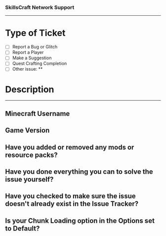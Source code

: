 ### SkillsCraft Network Support ###
---

<Enter your responses for short response questions in the empty line BELOW the question.>
<Please do not use or remove the less than or greater than signs in this ticket.>
<Before you submit a ticket, make sure to do all you can to resolve the issue yourself.>

# Type of Ticket #
<Replace the space between the square brackets with an X in the box in the area you need help in.>

- [ ] Report a Bug or Glitch <Please go in detail about how to reproduce the bug or glitch in the description.>
- [ ] Report a Player <Provide evidence and describe how the player broke the rules.>
- [ ] Make a Suggestion <Describe what you would like to see added in SkillsCraft Network.>
- [ ] Quest Crafting Completion <An administrator will verify that you have crafted the item. Provide evidence in the description that you have the item.>
- [ ] Other issue: <Name your issue next to the asterisks in the space below this line. End your response with two asterisks.>
**
# Description #
<Describe your issue in the space above the three dashes. Do not type on the dashes. Provide evidence if necessary. Drag and drop files here to upload them.>



---
## Minecraft Username ##

## Game Version ##

## Have you added or removed any mods or resource packs? ##
<Please list the mods or resource packs that you have added or removed if your answer is Yes.>

## Have you done everything you can to solve the issue yourself? ##
<If the answers for this question and the following questions are No do not submit an Issue until you can say Yes to all three.>

## Have you checked to make sure the issue doesn't already exist in the Issue Tracker? ##

## Is your Chunk Loading option in the Options set to Default? ##
